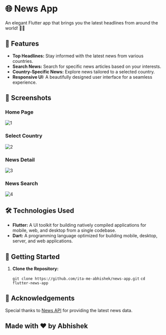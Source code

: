 # 🌐 News App

An elegant Flutter app that brings you the latest headlines from around the world! 📰✨


## 🚀 Features

- **Top Headlines:** Stay informed with the latest news from various countries.
- **Search News:** Search for specific news articles based on your interests.
- **Country-Specific News:** Explore news tailored to a selected country.
- **Responsive UI:** A beautifully designed user interface for a seamless experience.


## 📸 Screenshots

### Home Page
![1](https://github.com/its-me-abhishek/news-app/assets/114338679/99a2692f-af18-4d8a-909d-d973a559a7ba)

### Select Country
![2](https://github.com/its-me-abhishek/news-app/assets/114338679/ebc2cfef-ca9c-4f67-aae6-d4c5e82915c5)

### News Detail 
![3](https://github.com/its-me-abhishek/news-app/assets/114338679/fdfa6e93-d0b0-41d5-883d-7429acbb9b29)

### News Search
![4](https://github.com/its-me-abhishek/news-app/assets/114338679/6e9b6e5f-d806-427e-b060-42c18a5729f4)

## 🛠️ Technologies Used

- **Flutter:** A UI toolkit for building natively compiled applications for mobile, web, and desktop from a single codebase.
- **Dart:** A programming language optimized for building mobile, desktop, server, and web applications.


## 🚦 Getting Started

1. **Clone the Repository:**

   ```git clone https://github.com/ita-me-abhishek/news-app.git```
   ```cd flutter-news-app```


## 🌟 Acknowledgements

Special thanks to [News API](https://newsapi.org/) for providing the latest news data.


## Made with ❤️ by Abhishek

